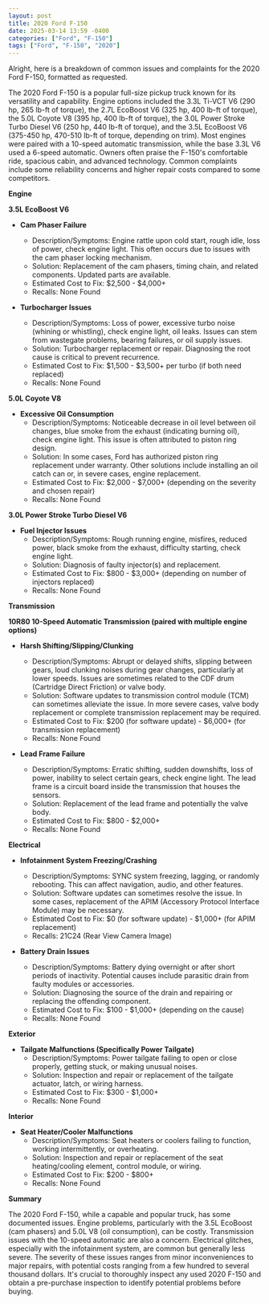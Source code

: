 ```yaml
---
layout: post
title: 2020 Ford F-150
date: 2025-03-14 13:59 -0400
categories: ["Ford", "F-150"]
tags: ["Ford", "F-150", "2020"]
---
```

Alright, here is a breakdown of common issues and complaints for the 2020 Ford F-150, formatted as requested.

The 2020 Ford F-150 is a popular full-size pickup truck known for its versatility and capability. Engine options included the 3.3L Ti-VCT V6 (290 hp, 265 lb-ft of torque), the 2.7L EcoBoost V6 (325 hp, 400 lb-ft of torque), the 5.0L Coyote V8 (395 hp, 400 lb-ft of torque), the 3.0L Power Stroke Turbo Diesel V6 (250 hp, 440 lb-ft of torque), and the 3.5L EcoBoost V6 (375-450 hp, 470-510 lb-ft of torque, depending on trim). Most engines were paired with a 10-speed automatic transmission, while the base 3.3L V6 used a 6-speed automatic. Owners often praise the F-150's comfortable ride, spacious cabin, and advanced technology. Common complaints include some reliability concerns and higher repair costs compared to some competitors.

**Engine**

**3.5L EcoBoost V6**

*   **Cam Phaser Failure**
    *   Description/Symptoms: Engine rattle upon cold start, rough idle, loss of power, check engine light. This often occurs due to issues with the cam phaser locking mechanism.
    *   Solution: Replacement of the cam phasers, timing chain, and related components. Updated parts are available.
    *   Estimated Cost to Fix: $2,500 - $4,000+
    *   Recalls: None Found

*   **Turbocharger Issues**
    *   Description/Symptoms: Loss of power, excessive turbo noise (whining or whistling), check engine light, oil leaks. Issues can stem from wastegate problems, bearing failures, or oil supply issues.
    *   Solution: Turbocharger replacement or repair. Diagnosing the root cause is critical to prevent recurrence.
    *   Estimated Cost to Fix: $1,500 - $3,500+ per turbo (if both need replaced)
    *   Recalls: None Found

**5.0L Coyote V8**

*   **Excessive Oil Consumption**
    *   Description/Symptoms: Noticeable decrease in oil level between oil changes, blue smoke from the exhaust (indicating burning oil), check engine light. This issue is often attributed to piston ring design.
    *   Solution: In some cases, Ford has authorized piston ring replacement under warranty. Other solutions include installing an oil catch can or, in severe cases, engine replacement.
    *   Estimated Cost to Fix: $2,000 - $7,000+ (depending on the severity and chosen repair)
    *   Recalls: None Found

**3.0L Power Stroke Turbo Diesel V6**

*   **Fuel Injector Issues**
    *   Description/Symptoms: Rough running engine, misfires, reduced power, black smoke from the exhaust, difficulty starting, check engine light.
    *   Solution: Diagnosis of faulty injector(s) and replacement.
    *   Estimated Cost to Fix: $800 - $3,000+ (depending on number of injectors replaced)
    *   Recalls: None Found

**Transmission**

**10R80 10-Speed Automatic Transmission (paired with multiple engine options)**

*   **Harsh Shifting/Slipping/Clunking**
    *   Description/Symptoms: Abrupt or delayed shifts, slipping between gears, loud clunking noises during gear changes, particularly at lower speeds. Issues are sometimes related to the CDF drum (Cartridge Direct Friction) or valve body.
    *   Solution: Software updates to transmission control module (TCM) can sometimes alleviate the issue. In more severe cases, valve body replacement or complete transmission replacement may be required.
    *   Estimated Cost to Fix: $200 (for software update) - $6,000+ (for transmission replacement)
    *   Recalls: None Found

*   **Lead Frame Failure**
    *   Description/Symptoms: Erratic shifting, sudden downshifts, loss of power, inability to select certain gears, check engine light. The lead frame is a circuit board inside the transmission that houses the sensors.
    *   Solution: Replacement of the lead frame and potentially the valve body.
    *   Estimated Cost to Fix: $800 - $2,000+
    *   Recalls: None Found

**Electrical**

*   **Infotainment System Freezing/Crashing**
    *   Description/Symptoms: SYNC system freezing, lagging, or randomly rebooting. This can affect navigation, audio, and other features.
    *   Solution: Software updates can sometimes resolve the issue. In some cases, replacement of the APIM (Accessory Protocol Interface Module) may be necessary.
    *   Estimated Cost to Fix: $0 (for software update) - $1,000+ (for APIM replacement)
    *   Recalls: 21C24 (Rear View Camera Image)

*   **Battery Drain Issues**
    *   Description/Symptoms: Battery dying overnight or after short periods of inactivity. Potential causes include parasitic drain from faulty modules or accessories.
    *   Solution: Diagnosing the source of the drain and repairing or replacing the offending component.
    *   Estimated Cost to Fix: $100 - $1,000+ (depending on the cause)
    *   Recalls: None Found

**Exterior**

*   **Tailgate Malfunctions (Specifically Power Tailgate)**
    *   Description/Symptoms: Power tailgate failing to open or close properly, getting stuck, or making unusual noises.
    *   Solution: Inspection and repair or replacement of the tailgate actuator, latch, or wiring harness.
    *   Estimated Cost to Fix: $300 - $1,000+
    *   Recalls: None Found

**Interior**

*   **Seat Heater/Cooler Malfunctions**
    *   Description/Symptoms: Seat heaters or coolers failing to function, working intermittently, or overheating.
    *   Solution: Inspection and repair or replacement of the seat heating/cooling element, control module, or wiring.
    *   Estimated Cost to Fix: $200 - $800+
    *   Recalls: None Found

**Summary**

The 2020 Ford F-150, while a capable and popular truck, has some documented issues. Engine problems, particularly with the 3.5L EcoBoost (cam phasers) and 5.0L V8 (oil consumption), can be costly. Transmission issues with the 10-speed automatic are also a concern. Electrical glitches, especially with the infotainment system, are common but generally less severe. The severity of these issues ranges from minor inconveniences to major repairs, with potential costs ranging from a few hundred to several thousand dollars. It's crucial to thoroughly inspect any used 2020 F-150 and obtain a pre-purchase inspection to identify potential problems before buying.

